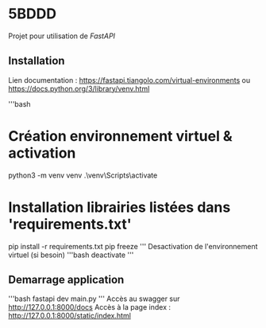 # 5BDDD

Projet pour utilisation de _FastAPI_


## Installation
Lien documentation : https://fastapi.tiangolo.com/virtual-environments ou https://docs.python.org/3/library/venv.html

'''bash
# Création environnement virtuel & activation
python3 -m venv venv
.\venv\Scripts\activate
# Installation librairies listées dans 'requirements.txt'
pip install -r requirements.txt
pip freeze
'''
Desactivation de l'environnement virtuel (si besoin)
'''bash
deactivate
'''

## Demarrage application
'''bash
fastapi dev main.py
'''
Accès au swagger sur http://127.0.0.1:8000/docs
Accès à la page index : http://127.0.0.1:8000/static/index.html